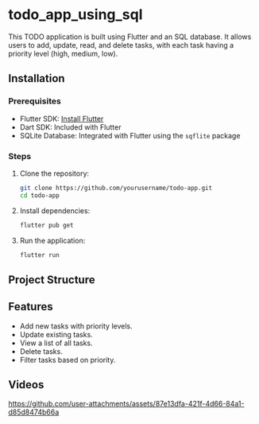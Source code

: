 # todo_app_using_sql

This TODO application is built using Flutter and an SQL database. It allows users to add, update, read, and delete tasks, with each task having a priority level (high, medium, low).

## Installation

### Prerequisites

- Flutter SDK: [Install Flutter](https://flutter.dev/docs/get-started/install)
- Dart SDK: Included with Flutter
- SQLite Database: Integrated with Flutter using the `sqflite` package

### Steps

1. Clone the repository:

   ```sh
   git clone https://github.com/yourusername/todo-app.git
   cd todo-app
   ```

2. Install dependencies:

   ```sh
   flutter pub get
   ```

3. Run the application:

   ```sh
   flutter run
   ```

## Project Structure



## Features

- Add new tasks with priority levels.
- Update existing tasks.
- View a list of all tasks.
- Delete tasks.
- Filter tasks based on priority.

## Videos


https://github.com/user-attachments/assets/87e13dfa-421f-4d66-84a1-d85d8474b66a

